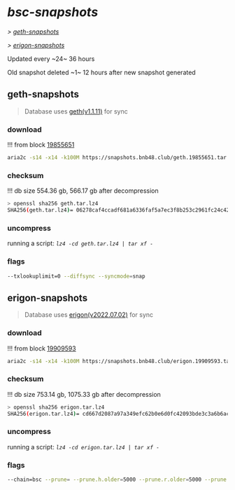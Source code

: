 # *bsc-snapshots*


*\> [geth-snapshots](#geth-snapshots)*

*\> [erigon-snapshots](#erigon-snapshots)*

Updated every ~24~ 36 hours

Old snapshot deleted ~1~ 12 hours after new snapshot generated

## geth-snapshots


> Database uses [geth(v1.1.11)](https://github.com/bnb-chain/bsc/releases/tag/v1.1.11) for sync


### download

<!-- begin_geth -->

!!! from block [19855651](https://bscscan.com/block/19855651)
```bash
aria2c -s14 -x14 -k100M https://snapshots.bnb48.club/geth.19855651.tar.lz4 -o geth.tar.lz4
```


### checksum


!!! db size 554.36 gb, 566.17 gb after decompression
```bash
> openssl sha256 geth.tar.lz4
SHA256(geth.tar.lz4)= 06278caf4ccadf681a6336faf5a7ec3f8b253c2961fc24c422d8c03726460983
```

<!-- end_geth -->

### uncompress


running a script: _`lz4 -cd geth.tar.lz4 | tar xf -`_


### flags


```bash
--txlookuplimit=0 --diffsync --syncmode=snap
```


## erigon-snapshots


> Database uses [erigon(v2022.07.02)](https://github.com/ledgerwatch/erigon/releases/tag/v2022.07.02) for sync


### download

<!-- begin_erigon -->

!!! from block [19909593](https://bscscan.com/block/19909593)
```bash
aria2c -s14 -x14 -k100M https://snapshots.bnb48.club/erigon.19909593.tar.lz4 -o erigon.tar.lz4
```


### checksum


!!! db size 753.14 gb, 1075.33 gb after decompression
```bash
> openssl sha256 erigon.tar.lz4
SHA256(erigon.tar.lz4)= cd667d2087a97a349efc62b0e6d0fc42093bde3c3a6b6ac0c1e0530e58745f33
```

<!-- end_erigon -->

### uncompress


running a script: _`lz4 -cd erigon.tar.lz4 | tar xf -`_


### flags


```bash
--chain=bsc --prune= --prune.h.older=5000 --prune.r.older=5000 --prune.t.older=5000 --prune.c.older=5000 --db.pagesize=16k
```
